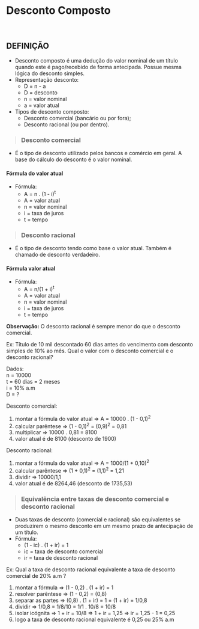 # Desconto Composto

<br>

## DEFINIÇÃO
* Desconto composto é uma dedução do valor nominal de um título quando este é pago/recebido de forma antecipada. Possue mesma lógica do desconto simples.
* Representação desconto:
  - D = n - a
  - D = desconto
  - n = valor nominal
  - a = valor atual
* Tipos de desconto composto:
  - Desconto comercial (bancário ou por fora);
  - Desconto racional (ou por dentro).

> ### Desconto comercial
* É o tipo de desconto utilizado pelos bancos e comércio em geral. A base do cálculo do desconto é o valor nominal.

#### Fórmula do valor atual
* Fórmula:
  - A = n . (1 - i)<sup>t</sup>
  - A = valor atual
  - n = valor nominal
  - i = taxa de juros
  - t = tempo

> ### Desconto racional
* É o tipo de desconto tendo como base o valor atual. Também é chamado de desconto verdadeiro.

#### Fórmula valor atual
* Fórmula:
  - A = n/(1 + i)<sup>t</sup>
  - A = valor atual
  - n = valor nominal
  - i = taxa de juros
  - t = tempo

**Observação:** O desconto racional é sempre menor do que o desconto comercial.

Ex: Título de 10 mil descontado 60 dias antes do vencimento com desconto simples de 10% ao mês. Qual o valor com o desconto comercial e o desconto racional?

Dados:  
n = 10000  
t = 60 dias = 2 meses  
i = 10% a.m  
D = ?  

Desconto comercial:
1. montar a fórmula do valor atual => A = 10000 . (1 - 0,1)<sup>2</sup>
2. calcular parêntese => (1 - 0,1)<sup>2</sup> = (0,9)<sup>2</sup> = 0,81
3. multiplicar => 10000 . 0,81 = 8100
4. valor atual é de 8100 (desconto de 1900)

Desconto racional:
1. montar a fórmula do valor atual => A = 1000/(1 + 0,10)<sup>2</sup>
2. calcular parêntese => (1 + 0,1)<sup>2</sup> = (1,1)<sup>2</sup> = 1,21
3. dividir => 10000/1,1
4. valor atual é de 8264,46 (desconto de 1735,53)

> ### Equivalência entre taxas de desconto comercial e desconto racional
* Duas taxas de desconto (comercial e racional) são equivalentes se produzirem o mesmo desconto em um mesmo prazo de antecipação de um título.
* Fórmula:
  - (1 - ic) . (1 + ir) = 1
  - ic = taxa de desconto comercial
  - ir = taxa de desconto racional

Ex: Qual a taxa de desconto racional equivalente a taxa de desconto comercial de 20% a.m ?

1. montar a fórmula => (1 - 0,2) . (1 + ir) = 1
2. resolver parêntese => (1 - 0,2) = (0,8)
3. separar as partes => (0,8) . (1 + ir) = 1 = (1 + ir) = 1/0,8
4. dividir => 1/0,8 = 1/8/10 = 1/1 . 10/8 = 10/8
5. isolar icógnita => 1 + ir = 10/8 => 1 + ir = 1,25 => ir = 1,25 - 1 = 0,25
6. logo a taxa de desconto racional equivalente é 0,25 ou 25% a.m